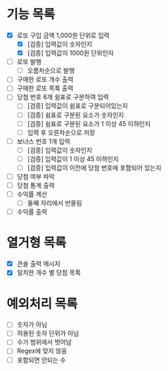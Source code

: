 # 기능 목록
- [X] 로또 구입 금액 1,000원 단위로 입력
  - [X] [검증] 입력값이 숫자인지
  - [X] [검증] 입력값이 1000원 단위인지
- [ ] 로또 발행
  - [ ] 오름차순으로 발행
- [ ] 구매한 로또 개수 출력
- [ ] 구매한 로또 목록 출력
- [ ] 당첨 번호 6개 쉼표로 구분하여 입력
    - [ ] [검증] 입력값이 쉼표로 구분되어있는지
    - [ ] [검증] 쉼표로 구분된 요소가 숫자인지
    - [ ] [검증] 쉼표로 구분된 요소가 1 이상 45 이하인지
    - [ ] 입력 후 오른차순으로 저장
- [ ] 보너스 번호 1개 입력
    - [ ] [검증] 입력값이 숫자인지
    - [ ] [검증] 입력값이 1 이상 45 이하인지 
    - [ ] [검증] 입력값이 이전에 당첨 번호에 포함되어 있는지
- [ ] 당첨 여부 파악
- [ ] 당첨 통계 출력
- [ ] 수익률 계산
  - [ ] 둘째 자리에서 반올림
- [ ] 수익률 출력

# 열거형 목록
- [X] 콘솔 출력 메시지
- [X] 일치한 개수 별 당첨 목록

# 예외처리 목록
- [ ] 숫자가 아님
- [ ] 허용된 숫자 단위가 아님
- [ ] 수가 범위에서 벗어남
- [ ] Regex에 맞지 않음
- [ ] 포함되면 안되는 수
